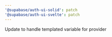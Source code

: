 ```yaml
---
'@supabase/auth-ui-solid': patch
'@supabase/auth-ui-svelte': patch
---
```


Update to handle templated variable for provider
